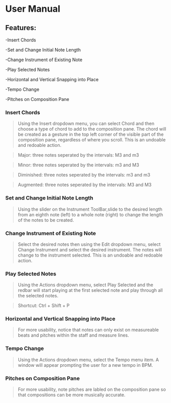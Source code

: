
# User Manual

## Features:
  -Insert Chords
  
  -Set and Change Initial Note Length
  
  -Change Instrument of Existing Note
  
  -Play Selected Notes
  
  -Horizontal and Vertical Snapping into Place
  
  -Tempo Change
  
  -Pitches on Composition Pane
  
### Insert Chords
> Using the Insert dropdown menu, you can select Chord and then choose a type of chord to add to the composition pane. The chord will be created as a gesture in the top left corner of the visible part of the composition pane, regardless of where you scroll. This is an undoable and redoable action.

  >Major: three notes seperated by the intervals: M3 and m3

  >Minor: three notes seperated by the intervals: m3 and M3

  >Diminished: three notes seperated by the intervals: m3 and m3

  >Augmented: three notes seperated by the intervals: M3 and M3

### Set and Change Initial Note Length
> Using the slider on the Instrument ToolBar,slide to the desired length from an eighth note (left) to a whole note (right) to change the length of the notes to be created.

### Change Instrument of Existing Note
> Select the desired notes then using the Edit dropdown menu, select Change Instrument and select the desired instrument. The notes will change to the instrument selected. This is an undoable and redoable action.

### Play Selected Notes
> Using the Actions dropdown menu, select Play Selected and the redbar will start playing at the first selected note and play through all the selected notes. 

> Shortcut: Ctrl + Shift + P

### Horizontal and Vertical Snapping into Place
> For more usability, notice that notes can only exist on measureable beats and pitches within the staff and measure lines.

### Tempo Change
> Using the Actions dropdown menu, select the Tempo menu item. A window will appear prompting the user for a new tempo in BPM.

### Pitches on Composition Pane
> For more usability, note pitches are labled on the composition pane so that compositions can be more musically accurate.

